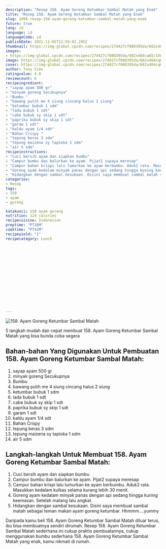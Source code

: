 ```yaml
---
description: "Resep 158. Ayam Goreng Ketumbar Sambal Matah yang Enak"
title: "Resep 158. Ayam Goreng Ketumbar Sambal Matah yang Enak"
slug: 1096-resep-158-ayam-goreng-ketumbar-sambal-matah-yang-enak
future: true
lang: id
language: id
languageCode: id
publishDate: 2021-11-05T11:59:02.295Z 
thumbnail: https://img-global.cpcdn.com/recipes/27d427cf080395da/682x484cq65/158-ayam-goreng-ketumbar-sambal-matah-foto-resep-utama.png
images:
- https://img-global.cpcdn.com/recipes/27d427cf080395da/682x484cq65/158-ayam-goreng-ketumbar-sambal-matah-foto-resep-utama.png
image: https://img-global.cpcdn.com/recipes/27d427cf080395da/682x484cq65/158-ayam-goreng-ketumbar-sambal-matah-foto-resep-utama.png
cover: https://img-global.cpcdn.com/recipes/27d427cf080395da/682x484cq65/158-ayam-goreng-ketumbar-sambal-matah-foto-resep-utama.png
author: Tony Sims
ratingvalue: 4.8
reviewcount: 6
recipeingredient:
- "sayap ayam 500 gr"
- "minyak goreng Secukupnya"
- "Bumbu "
- "bawang putih me 4 siung cincang halus 2 siung"
- "ketumbar bubuk 1 sdm"
- "lada bubuk 1 sdt"
- "cabe bubuk sy skip 1 sdt"
- "paprika bubuk sy skip 1 sdt"
- "garam 1 sdt"
- "kaldu ayam 1/4 sdt"
- "Bahan Crispy "
- "tepung beras 3 sdm"
- "tepung maizena sy tapioka 1 sdm"
- "air 5 sdm"
recipeinstructions:
- "Cuci bersih ayam dan siapkan bumbu"
- "Campur bumbu dan balurkan ke ayam. Pijat2 supaya meresap"
- "Campur bahan krispi lalu lumurkan ke ayam berbumbu. Aduk2 rata. Masukkan kedalam kulkas selama kurang lebih 30 menit."
- "Goreng ayam kedalam minyak panas dengan api sedang hingga kuning keemasan. Setelah matang lalu angkat."
- "Hidangkan dengan sambal kesukaan. Disini saya membuat sambal matah sebagai teman makan ayam goreng ketumbar. Hhmmm....yummy"
categories:
- Resep
tags:
- 158
- ayam
- goreng

katakunci: 158 ayam goreng 
nutrition: 124 calories
recipecuisine: Indonesian
preptime: "PT26M"
cooktime: "PT42M"
recipeyield: "1"
recipecategory: Lunch


     
    
    
    
    
    
    
    
    
    
    
      
    
---
```



![158. Ayam Goreng Ketumbar Sambal Matah](https://img-global.cpcdn.com/recipes/27d427cf080395da/682x484cq65/158-ayam-goreng-ketumbar-sambal-matah-foto-resep-utama.png)

5 langkah mudah dan cepat membuat  158. Ayam Goreng Ketumbar Sambal Matah yang bisa bunda coba segera

<!--inarticleads1-->

## Bahan-bahan Yang Digunakan Untuk Pembuatan 158. Ayam Goreng Ketumbar Sambal Matah:

1. sayap ayam 500 gr
1. minyak goreng Secukupnya
1. Bumbu 
1. bawang putih me 4 siung cincang halus 2 siung
1. ketumbar bubuk 1 sdm
1. lada bubuk 1 sdt
1. cabe bubuk sy skip 1 sdt
1. paprika bubuk sy skip 1 sdt
1. garam 1 sdt
1. kaldu ayam 1/4 sdt
1. Bahan Crispy 
1. tepung beras 3 sdm
1. tepung maizena sy tapioka 1 sdm
1. air 5 sdm



<!--inarticleads2-->

## Langkah-langkah Untuk Membuat 158. Ayam Goreng Ketumbar Sambal Matah:

1. Cuci bersih ayam dan siapkan bumbu
1. Campur bumbu dan balurkan ke ayam. Pijat2 supaya meresap
1. Campur bahan krispi lalu lumurkan ke ayam berbumbu. Aduk2 rata. Masukkan kedalam kulkas selama kurang lebih 30 menit.
1. Goreng ayam kedalam minyak panas dengan api sedang hingga kuning keemasan. Setelah matang lalu angkat.
1. Hidangkan dengan sambal kesukaan. Disini saya membuat sambal matah sebagai teman makan ayam goreng ketumbar. Hhmmm....yummy




Daripada kamu beli  158. Ayam Goreng Ketumbar Sambal Matah  diluar terus, ibu  bisa membuatnya sendiri dirumah. Resep  158. Ayam Goreng Ketumbar Sambal Matah  sederhana ini cukup praktis pembuatannya, cukup menggunakan bumbu sederhana  158. Ayam Goreng Ketumbar Sambal Matah  yang enak, kamu nikmati di rumah.
